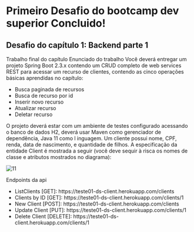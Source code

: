 # Primeiro Desafio do bootcamp dev superior Concluido!
<h2>Desafio do capítulo 1: Backend parte 1</h2>

<p>Trabalho final do capítulo
Enunciado do trabalho
Você deverá entregar um projeto Spring Boot 2.3.x contendo um CRUD completo de web
services REST para acessar um recurso de clientes, contendo as cinco operações básicas
aprendidas no capítulo:</p>
<ul>
  <li>Busca paginada de recursos</li>
  <li>Busca de recurso por id</li>
  <li>Inserir novo recurso</li>
  <li>Atualizar recurso</li>
  <li>Deletar recurso</li>
</ul>
<p>O projeto deverá estar com um ambiente de testes configurado acessando o banco de dados
H2, deverá usar Maven como gerenciador de dependência, Java 11 como l inguagem.
Um cliente possui nome, CPF, renda, data de nascimento, e quantidade de filhos. A
especificação da entidade Client é mostrada a seguir (você deve sequir à risca os nomes de
classe e atributos mostrados no diagrama):
</p>

![11](https://user-images.githubusercontent.com/8229999/98680365-11e48480-2340-11eb-8c34-44b86378bb93.PNG)

<p>Endpoints da api</p>
<ul>
  <li>ListClients [GET]: https://teste01-ds-client.herokuapp.com/clients</li>
  <li>Clients by ID [GET]: https://teste01-ds-client.herokuapp.com/clients/1</li>
  <li>New Client [POST]: https://teste01-ds-client.herokuapp.com/clients</li>
  <li>Update Client [PUT]: https://teste01-ds-client.herokuapp.com/clients/1</li>
  <li>Delete Client [DELETE]: https://teste01-ds-client.herokuapp.com/clients/1</li>
</ul>
